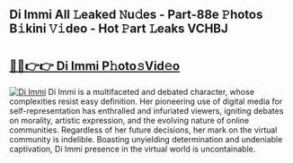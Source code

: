 ## Di Immi All 𝙻eaked 𝙽u𝚍es - Part-88e 𝙿hotos B𝚒kini 𝚅𝚒deo - Hot 𝙿art 𝙻eaks VCHBJ

# <h2><a href="http://ld3jen.urlbe.top/?page=Di+Immi">🔗🔗👉👉 Di Immi P𝚑oto𝚜Vid𝚎o</a></h2>

[![Di Immi](https://i.imgur.com/eBuTRDB.gif)](http://ld3jen.urlbe.top/?page=Di+Immi)
Di Immi is a multifaceted and debated character, whose complexities resist easy definition. Her pioneering use of digital media for self-representation has enthralled and infuriated viewers, igniting debates on morality, artistic expression, and the evolving nature of online communities. Regardless of her future decisions, her mark on the virtual community is indelible. Boasting unyielding determination and undeniable captivation, Di Immi presence in the virtual world is uncontainable.
